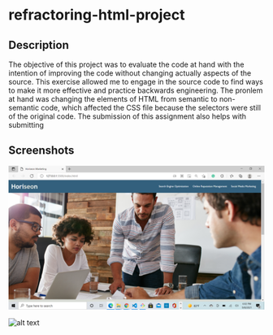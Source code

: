 # refractoring-html-project

## Description

The objective of this project was to evaluate the code at hand with the intention of improving the code without changing actually aspects of the source. This exercise allowed me to engage in the source code to find ways to make it more effective and practice backwards engineering. The pronlem at hand was changing the elements of HTML from semantic to non-semantic code, which affected the CSS file because the selectors were still of the original code. The submission of this assignment also helps with submitting

## Screenshots

![alt text](assets/images/screenshothw1.png)

![alt text](assests/images/screenshothw2.png)

